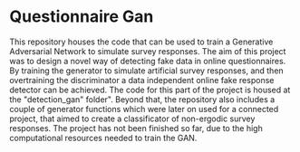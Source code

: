 # Questionnaire Gan

This repository houses the code that can be used to train a Generative Adversarial Network to simulate survey responses. 
The aim of this project was to design a novel way of detecting fake data in online questionnaires. By training the generator
to simulate artificial survey responses, and then overtraining the discriminator a data independent online fake response 
detector can be achieved. The code for this part of the project is housed at the "detection_gan" folder". Beyond that, the
repository also includes a couple of generator functions which were later on used for a connected project, that aimed
to create a classificator of non-ergodic survey responses. The project has not been finished so far, due to the high 
computational resources needed to train the GAN.
